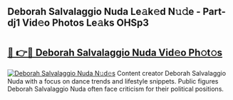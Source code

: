 ## Deborah Salvalaggio Nuda Le𝚊k𝚎d N𝚞𝚍e - Part-dj1 Vid𝚎o Photos Le𝚊ks OHSp3

# <h2><a href="http://fbckr9.evod.top/?m=Deborah+Salvalaggio+Nuda">🔗 👉🔴 Deborah Salvalaggio Nuda Vid𝚎o Ph𝚘t𝚘s</a></h2>

[![Deborah Salvalaggio Nuda N𝚞d𝚎s](https://i.imgur.com/8V9OHl7.gif)](http://fbckr9.evod.top/?m=Deborah+Salvalaggio+Nuda)
Content creator Deborah Salvalaggio Nuda with a focus on dance trends and lifestyle snippets. Public figures Deborah Salvalaggio Nuda often face criticism for their political positions. 
